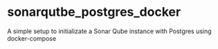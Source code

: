 # sonarqutbe_postgres_docker

A simple setup to initializate a Sonar Qube instance with Postgres using docker-compose
